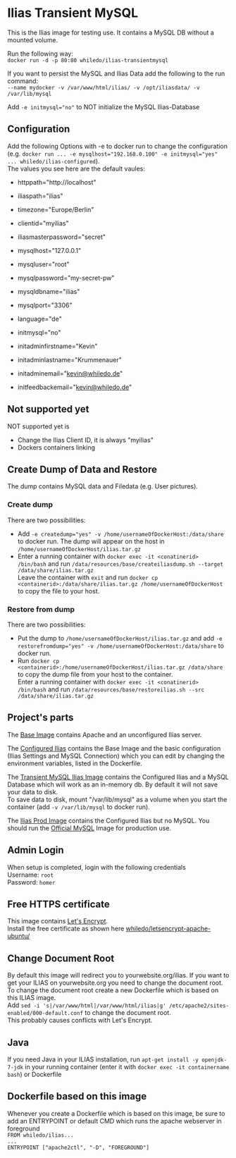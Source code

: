 # Ilias Transient MySQL  

This is the Ilias image for testing use. It contains a MySQL DB without a mounted volume.

Run the following way:  
`docker run -d -p 80:80 whiledo/ilias-transientmysql`  

If you want to persist the MySQL and Ilias Data add the following to the run command:  
`--name mydocker -v /var/www/html/ilias/ -v /opt/iliasdata/ -v /var/lib/mysql`

Add `-e initmysql="no"` to NOT initialize the MySQL Ilias-Database  

## Configuration
Add the following Options with -e to docker run to change the configuration (e.g. `docker run ... -e mysqlhost="192.168.0.100" -e initmysql="yes" ... whiledo/ilias-configured`).  
The values you see here are the default vaules:  

+ httppath="http://localhost"  
+ iliaspath="ilias"  
+ timezone="Europe/Berlin"  
+ clientid="myilias"  
+ iliasmasterpassword="secret"  

+ mysqlhost="127.0.0.1"  
+ mysqluser="root"  
+ mysqlpassword="my-secret-pw"  
+ mysqldbname="ilias"  
+ mysqlport="3306"  

+ language="de"  
    
+ initmysql="no"  
+ initadminfirstname="Kevin"  
+ initadminlastname="Krummenauer"  
+ initadminemail="kevin@whiledo.de"  
+ initfeedbackemail="kevin@whiledo.de" 

## Not supported yet  
NOT supported yet is
+ Change the Ilias Client ID, it is always "myilias"
+ Dockers containers linking

## Create Dump of Data and Restore
The dump contains MySQL data and Filedata (e.g. User pictures).

### Create dump
There are two possibilities:
+ Add `-e createdump="yes" -v /home/usernameOfDockerHost:/data/share` to docker run. The dump will appear on the host in `/home/usernameOfDockerHost/ilias.tar.gz`
+ Enter a running container with `docker exec -it <conatinerid> /bin/bash` and run `/data/resources/base/createiliasdump.sh --target /data/share/ilias.tar.gz`  
Leave the container with `exit` and run `docker cp <containerid>:/data/share/ilias.tar.gz /home/usernameOfDockerHost` to copy the file to your host.

### Restore from dump
There are two possibilities:
+ Put the dump to `/home/usernameOfDockerHost/ilias.tar.gz` and add `-e restorefromdump="yes" -v /home/usernameOfDockerHost:/data/share` to docker run. 
+ Run `docker cp <containerid>:/home/usernameOfDockerHost/ilias.tar.gz /data/share` to copy the dump file from your host to the container.  
Enter a running container with `docker exec -it <conatinerid> /bin/bash` and run `/data/resources/base/restoreilias.sh --src /data/share/ilias.tar.gz`   

## Project's parts ##
The [Base Image](https://hub.docker.com/r/whiledo/ilias-base/) contains Apache and an unconfigured Ilias server.

The [Configured Ilias](https://hub.docker.com/r/whiledo/ilias-configured) contains the Base Image and
the basic configuration (Ilias Settings and MySQL Connection) which you can edit by changing the environment variables,
listed in the Dockerfile.

The [Transient MySQL Ilias Image](https://hub.docker.com/r/whiledo/ilias-transientmysql/) contains the 
Configured Ilias and a MySQL Database which will work as an in-memory db. By default it will not save your data to disk.  
To save data to disk, mount "/var/lib/mysql" as a volume when you start the container (add `-v /var/lib/mysql` to docker run).

The [Ilias Prod Image](https://hub.docker.com/r/whiledo/ilias-prod/) contains the 
Configured Ilias but no MySQL. You should run the [Official MySQL](https://hub.docker.com/_/mysql/) Image for production use.  


## Admin Login  
When setup is completed, login with the following credentials  
Username: `root`  
Password: `homer`  

## Free HTTPS certificate  
This image contains [Let's Encrypt](https://letsencrypt.org/).  
Install the free certificate as shown here [whiledo/letsencrypt-apache-ubuntu/](https://hub.docker.com/r/whiledo/letsencrypt-apache-ubuntu/)  

## Change Document Root  
By default this image will redirect you to yourwebsite.org/ilias. If you want to get your ILIAS on yourwebsite.org you need to change the document root.  
To change the document root create a new Dockerfile which is based on this ILIAS image.  
Add `sed -i 's|/var/www/html|/var/www/html/ilias|g' /etc/apache2/sites-enabled/000-default.conf` to change the document root.  
This probably causes conflicts with Let's Encrypt.  

## Java  
If you need Java in your ILIAS installation, run `apt-get install -y openjdk-7-jdk` in your running container (enter it with `docker exec -it containername bash`) or Dockerfile 

## Dockerfile based on this image  
Whenever you create a Dockerfile which is based on this image, be sure to add an ENTRYPOINT or default CMD which runs the apache webserver in foreground  
`FROM whiledo/ilias...`  
`...`  
`ENTRYPOINT ["apache2ctl", "-D", "FOREGROUND"]`  



